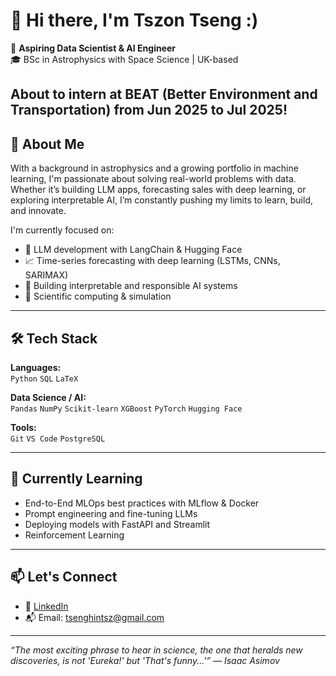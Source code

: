 # 👋 Hi there, I'm Tszon Tseng :)

🎯 **Aspiring Data Scientist & AI Engineer**  
🎓 BSc in Astrophysics with Space Science | UK-based

About to intern at BEAT (Better Environment and Transportation) from Jun 2025 to Jul 2025!
---

## 🚀 About Me

With a background in astrophysics and a growing portfolio in machine learning, I'm passionate about solving real-world problems with data. Whether it’s building LLM apps, forecasting sales with deep learning, or exploring interpretable AI, I’m constantly pushing my limits to learn, build, and innovate.

I'm currently focused on:
- 🧠 LLM development with LangChain & Hugging Face
- 📈 Time-series forecasting with deep learning (LSTMs, CNNs, SARIMAX)
- 🔎 Building interpretable and responsible AI systems
- 🔬 Scientific computing & simulation

---

## 🛠️ Tech Stack

**Languages:**  
`Python` `SQL` `LaTeX`

**Data Science / AI:**  
`Pandas` `NumPy` `Scikit-learn` `XGBoost` `PyTorch`  `Hugging Face` 

**Tools:**  
`Git` `VS Code` `PostgreSQL` 

---

## 🌱 Currently Learning

- End-to-End MLOps best practices with MLflow & Docker  
- Prompt engineering and fine-tuning LLMs  
- Deploying models with FastAPI and Streamlit  
- Reinforcement Learning

---

## 📫 Let's Connect

- 💼 [LinkedIn]([https://www.linkedin.com/in/tszontseng/](https://www.linkedin.com/in/tszon-tseng-a381aa297/))
- 📬 Email: tsenghintsz@gmail.com

---

*“The most exciting phrase to hear in science, the one that heralds new discoveries, is not 'Eureka!' but 'That's funny...'” — Isaac Asimov*
